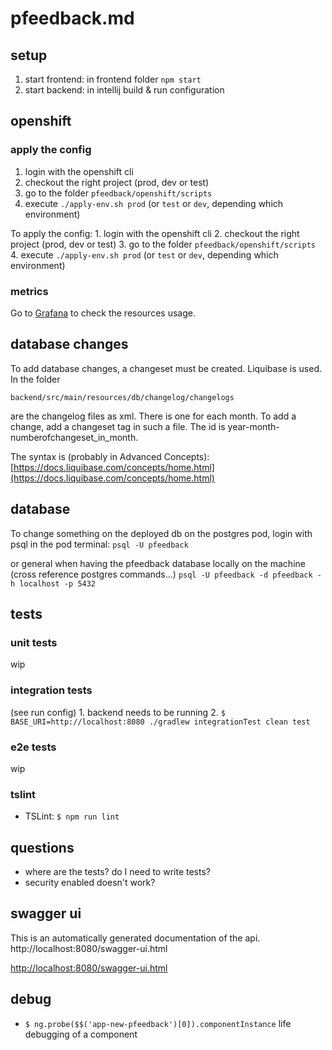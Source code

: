 # pfeedback.md

## setup

1. start frontend: in frontend folder `npm start`
2. start backend: in intellij build & run configuration

## openshift

### apply the config
1. login with the openshift cli
2. checkout the right project (prod, dev or test)
3. go to the folder `pfeedback/openshift/scripts`
4. execute `./apply-env.sh prod` (or `test` or `dev`, depending which environment)

To apply the config: 1. login with the openshift cli 2. checkout the right project \(prod, dev or test\) 3. go to the folder `pfeedback/openshift/scripts` 4. execute `./apply-env.sh prod` \(or `test` or `dev`, depending which environment\)

### metrics

Go to [Grafana](https://grafana.puzzle.ch/d/85a562078cdf77779eaa1add43ccec1e/k8s-compute-resources-namespace?orgId=1&refresh=10s&var-datasource=prometheus-k8s-cloudscale&var-namespace=pitc-pfeedback-test) to check the resources usage.

## database changes

To add database changes, a changeset must be created. Liquibase is used. In the folder

`backend/src/main/resources/db/changelog/changelogs`

are the changelog files as xml. There is one for each month. To add a change, add a changeset tag in such a file. The id is year-month-numberofchangeset\_in\_month.

The syntax is \(probably in Advanced Concepts\): [https://docs.liquibase.com/concepts/home.html](https://docs.liquibase.com/concepts/home.html)

## database

To change something on the deployed db on the postgres pod, login with psql in the pod terminal:
`psql -U pfeedback`

or general when having the pfeedback database locally on the machine \(cross reference postgres commands...\) `psql -U pfeedback -d pfeedback -h localhost -p 5432`

## tests

### unit tests

wip

### integration tests

\(see run config\) 1. backend needs to be running 2. `$ BASE_URI=http://localhost:8080 ./gradlew integrationTest clean test`

### e2e tests

wip

### tslint

* TSLint: `$ npm run lint`

## questions

* where are the tests? do I need to write tests?
* security enabled doesn't work?

## swagger ui
This is an automatically generated documentation of the api.
http://localhost:8080/swagger-ui.html

[http://localhost:8080/swagger-ui.html](http://localhost:8080/swagger-ui.html)

## debug

* `$ ng.probe($$('app-new-pfeedback')[0]).componentInstance` life debugging of a component
